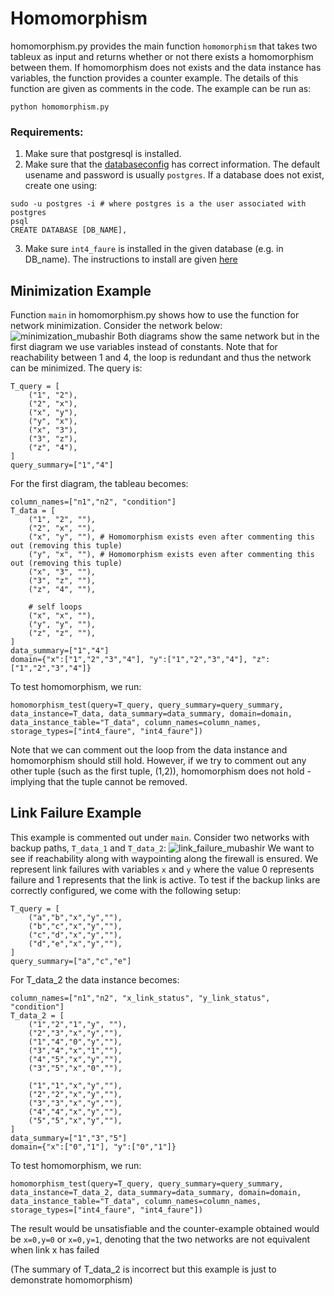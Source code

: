 # Homomorphism
homomorphism.py provides the main function `homomorphism` that takes two tableux as input and returns whether or not there exists a homomorphism between them. If homomorphism does not exists and the data instance has variables, the function provides a counter example. The details of this function are given as comments in the code. The example can be run as:

`python homomorphism.py`

### Requirements:
1. Make sure that postgresql is installed.
2. Make sure that the [databaseconfig](https://github.com/ravel-net/pyotr/blob/cleanup/databaseconfig.py) has correct information. The default usename and password is usually `postgres`. If a database does not exist, create one using:
```
sudo -u postgres -i # where postgres is a the user associated with postgres
psql
CREATE DATABASE [DB_NAME],
```
3. Make sure `int4_faure` is installed in the given database (e.g. in DB_name). The instructions to install are given [here](https://github.com/ravel-net/pyotr/blob/cleanup/Backend/storage/dataypes/int_faure/README.md) 

## Minimization Example
Function `main` in homomorphism.py shows how to use the function for network minimization. Consider the network below:
![minimization_mubashir](https://user-images.githubusercontent.com/61048625/180695608-45a47a19-2883-465e-b190-153b9833d4f1.jpeg)
Both diagrams show the same network but in the first diagram we use variables instead of constants. Note that for reachability between 1 and 4, the loop is redundant and thus the network can be minimized.
The query is:
```
T_query = [
	("1", "2"),
	("2", "x"),
	("x", "y"),
	("y", "x"),
	("x", "3"),
	("3", "z"),
	("z", "4"),
]
query_summary=["1","4"] 
```
For the first diagram, the tableau becomes:
```
column_names=["n1","n2", "condition"]
T_data = [
	("1", "2", ""),
	("2", "x", ""),
	("x", "y", ""), # Homomorphism exists even after commenting this out (removing this tuple)
	("y", "x", ""), # Homomorphism exists even after commenting this out (removing this tuple)
	("x", "3", ""),
	("3", "z", ""), 
	("z", "4", ""),

	# self loops
	("x", "x", ""),
	("y", "y", ""),
	("z", "z", ""),
]	
data_summary=["1","4"]
domain={"x":["1","2","3","4"], "y":["1","2","3","4"], "z":["1","2","3","4"]}
```
To test homomorphism, we run:

`homomorphism_test(query=T_query, query_summary=query_summary, data_instance=T_data, data_summary=data_summary, domain=domain, data_instance_table="T_data", column_names=column_names, storage_types=["int4_faure", "int4_faure"])`

Note that we can comment out the loop from the data instance and homomorphism should still hold. However, if we try to comment out any other tuple (such as the first tuple, (1,2)), homomorphism does not hold - implying that the tuple cannot be removed.

## Link Failure Example
This example is commented out under `main`. Consider two networks with backup paths, `T_data_1` and `T_data_2`:
![link_failure_mubashir](https://user-images.githubusercontent.com/61048625/180696588-18a9a44b-b0d7-4491-b1f3-92c19aa8009f.jpeg)
We want to see if reachability along with waypointing along the firewall is ensured. We represent link failures with variables `x` and `y` where the value 0 represents failure and 1 represents that the link is active. To test if the backup links are correctly configured, we come with the following setup:
```
T_query = [
	("a","b","x","y",""),
	("b","c","x","y",""),
	("c","d","x","y",""),
	("d","e","x","y",""),
]
query_summary=["a","c","e"]
```
For T_data_2 the data instance becomes:
```
column_names=["n1","n2", "x_link_status", "y_link_status", "condition"]
T_data_2 = [
	("1","2","1","y", ""),
	("2","3","x","y",""),
	("1","4","0","y",""),
	("3","4","x","1",""),
	("4","5","x","y",""),
	("3","5","x","0",""),

	("1","1","x","y",""),
	("2","2","x","y",""),
	("3","3","x","y",""),
	("4","4","x","y",""),
	("5","5","x","y",""),
]
data_summary=["1","3","5"]
domain={"x":["0","1"], "y":["0","1"]}
```
To test homomorphism, we run:

`homomorphism_test(query=T_query, query_summary=query_summary, data_instance=T_data_2, data_summary=data_summary, domain=domain, data_instance_table="T_data", column_names=column_names, storage_types=["int4_faure", "int4_faure"])`

The result would be unsatisfiable and the counter-example obtained would be `x=0,y=0` or `x=0,y=1`, denoting that the two networks are not equivalent when link x has failed

(The summary of T_data_2 is incorrect but this example is just to demonstrate homomorphism)

